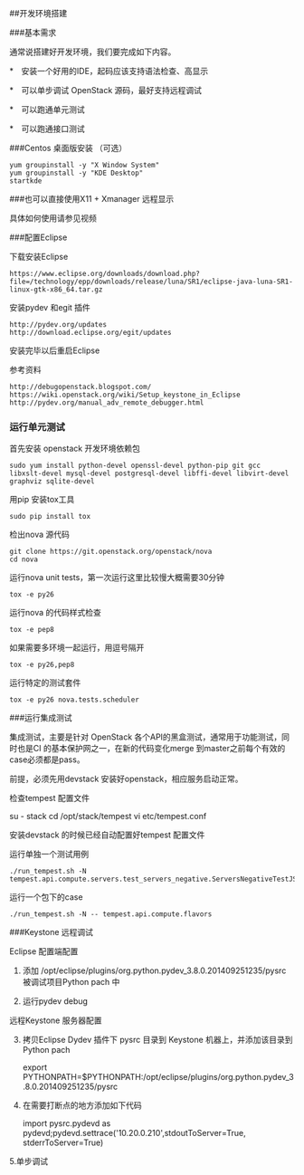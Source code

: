 ##开发环境搭建

###基本需求

通常说搭建好开发环境，我们要完成如下内容。

*　安装一个好用的IDE，起码应该支持语法检查、高显示

*　可以单步调试 OpenStack 源码，最好支持远程调试

*　可以跑通单元测试

*　可以跑通接口测试

###Centos 桌面版安装 （可选）

	yum groupinstall -y "X Window System"
	yum groupinstall -y "KDE Desktop"
	startkde

###也可以直接使用X11 + Xmanager 远程显示

具体如何使用请参见视频

###配置Eclipse


下载安装Eclipse

	https://www.eclipse.org/downloads/download.php?file=/technology/epp/downloads/release/luna/SR1/eclipse-java-luna-SR1-linux-gtk-x86_64.tar.gz

安装pydev 和egit 插件

	http://pydev.org/updates
	http://download.eclipse.org/egit/updates

安装完毕以后重启Eclipse

参考资料

	http://debugopenstack.blogspot.com/
	https://wiki.openstack.org/wiki/Setup_keystone_in_Eclipse
	http://pydev.org/manual_adv_remote_debugger.html


### 运行单元测试

首先安装 openstack 开发环境依赖包

	sudo yum install python-devel openssl-devel python-pip git gcc libxslt-devel mysql-devel postgresql-devel libffi-devel libvirt-devel graphviz sqlite-devel

用pip 安装tox工具

	sudo pip install tox

检出nova 源代码

	git clone https://git.openstack.org/openstack/nova
	cd nova

运行nova unit tests，第一次运行这里比较慢大概需要30分钟

	tox -e py26

运行nova 的代码样式检查

	tox -e pep8

如果需要多环境一起运行，用逗号隔开

	tox -e py26,pep8

运行特定的测试套件

	tox -e py26 nova.tests.scheduler

###运行集成测试

集成测试，主要是针对 OpenStack 各个API的黑盒测试，通常用于功能测试，同时也是CI 的基本保护网之一，在新的代码变化merge 到master之前每个有效的case必须都是pass。

前提，必须先用devstack 安装好openstack，相应服务启动正常。

检查tempest 配置文件

su - stack
cd /opt/stack/tempest
vi etc/tempest.conf

安装devstack 的时候已经自动配置好tempest 配置文件


运行单独一个测试用例

	./run_tempest.sh -N tempest.api.compute.servers.test_servers_negative.ServersNegativeTestJSON.test_reboot_non_existent_server


运行一个包下的case

 	./run_tempest.sh -N -- tempest.api.compute.flavors



###Keystone 远程调试

Eclipse 配置端配置

1. 添加 /opt/eclipse/plugins/org.python.pydev_3.8.0.201409251235/pysrc 被调试项目Python pach 中

2. 运行pydev debug 


远程Keystone 服务器配置

3. 拷贝Eclipse Dydev 插件下 pysrc 目录到 Keystone 机器上，并添加该目录到Python pach

	export PYTHONPATH=$PYTHONPATH:/opt/eclipse/plugins/org.python.pydev_3.8.0.201409251235/pysrc

4. 在需要打断点的地方添加如下代码

	import pysrc.pydevd as pydevd;pydevd.settrace('10.20.0.210',stdoutToServer=True, stderrToServer=True)

5.单步调试
























